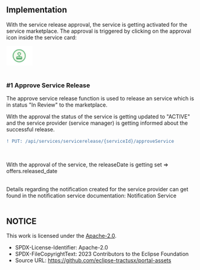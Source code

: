 ## Implementation

With the service release approval, the service is getting activated for the service marketplace.
The approval is triggered by clicking on the approval icon inside the service card:
<br>

<img width="70" alt="image" src="https://raw.githubusercontent.com/eclipse-tractusx/portal-assets/main/docs/static/button-approve-icon.png">

<br>
<br>

### #1 Approve Service Release

The approve service release function is used to release an service which is in status "In Review" to the marketplace.

With the approval the status of the service is getting updated to "ACTIVE" and the service provider (service manager) is getting informed about the successful release.
<br>

```diff
! PUT: /api/services/servicerelease/{serviceId}/approveService
```

<br>

With the approval of the service, the releaseDate is getting set => offers.released_date

<br>
Details regarding the notification created for the service provider can get found in the notification service documentation: Notification Service

<br>
<br>

## NOTICE

This work is licensed under the [Apache-2.0](https://www.apache.org/licenses/LICENSE-2.0).

- SPDX-License-Identifier: Apache-2.0
- SPDX-FileCopyrightText: 2023 Contributors to the Eclipse Foundation
- Source URL: https://github.com/eclipse-tractusx/portal-assets
